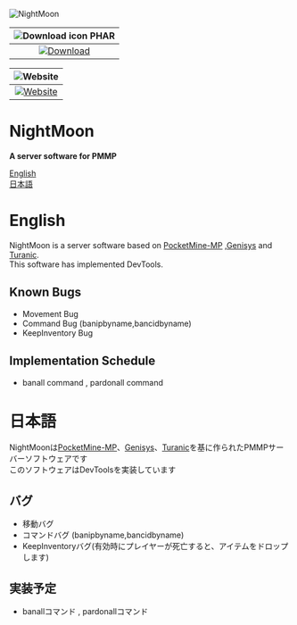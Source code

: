 ﻿![NightMoon](https://github.com/NightMoonTeam/NightMoon/blob/master/src/pocketmine/resources/logo.jpg)</br>

| ![Download icon](https://storage.googleapis.com/material-icons/external-assets/v4/icons/svg/ic_file_download_black_18px.svg) PHAR |
| :---: |
| [![Download](https://img.shields.io/badge/download-latest-blue.svg)](https://jenkins.haniokasai.com/job/NightMoon-12-PMMP/lastSuccessfulBuild/artifact/artifacts/Nightmoon-12-PHP7.phar) |

| ![Website](https://storage.googleapis.com/material-icons/external-assets/v4/icons/svg/ic_public_black_18px.svg) |
| :---: |
| [![Website](https://img.shields.io/website-up-down-green-red/http/genisys.pro.svg?label=website)](https://nightmoon.cf) |

NightMoon
====================
__A server software for PMMP__

[English](#english)  
[日本語](#日本語)   

# English
NightMoon is a server software based on <a href="https://github.com/pmmp/PocketMine-MP" target="_blank">PocketMine-MP</a> ,<a href="https://github.com/iTXTech/Genisys" target="_blank">Genisys</a> and <a href="https://github.com/TuranicTeam/Turanic" target="_blank">Turanic</a>.<br>
This software has implemented DevTools.

Known Bugs
-------------
- Movement Bug
- Command Bug (banipbyname,bancidbyname)
- KeepInventory Bug

Implementation Schedule
-------------
- banall command , pardonall command

# 日本語
NightMoonは<a href="https://github.com/pmmp/PocketMine-MP" target="_blank">PocketMine-MP</a>、<a href="https://github.com/iTXTech/Genisys" target="_blank">Genisys</a>、<a href="https://github.com/TuranicTeam/Turanic" target="_blank">Turanic</a>を基に作られたPMMPサーバーソフトウェアです<br>
このソフトウェアはDevToolsを実装しています

バグ
-------------
- 移動バグ
- コマンドバグ (banipbyname,bancidbyname)
- KeepInventoryバグ(有効時にプレイヤーが死亡すると、アイテムをドロップします)

実装予定
-------------
- banallコマンド , pardonallコマンド
